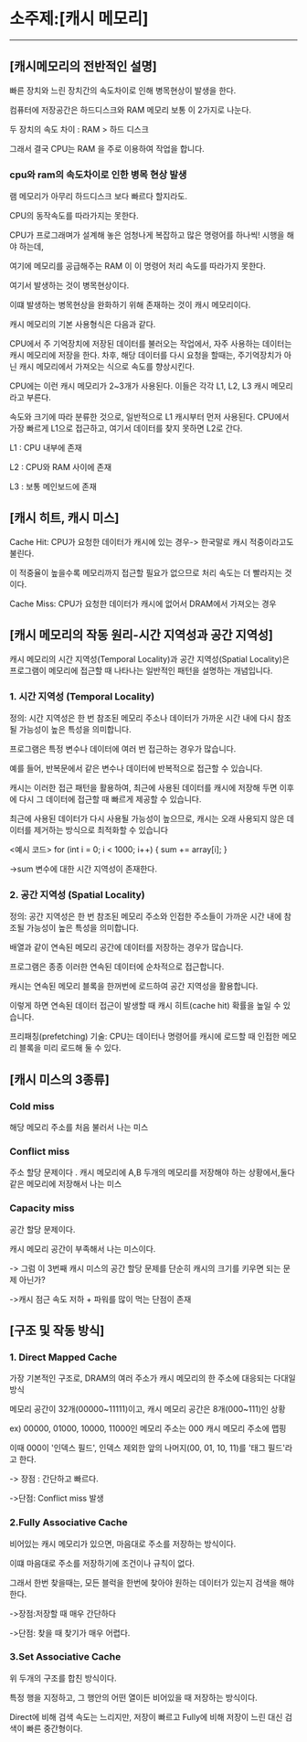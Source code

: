 <h1>소주제:[캐시 메모리]</h1>
<hr>

<h2>[캐시메모리의 전반적인 설명]</h2>

빠른 장치와 느린 장치간의 속도차이로 인해 병목현상이 발생을 한다.

컴퓨터에 저장공간은 하드디스크와 RAM 메모리 보통 이 2가지로 나눈다.

두 장치의 속도 차이 : RAM > 하드 디스크

그래서 결국 CPU는 RAM 을 주로 이용하여 작업을 합니다.

<h3>cpu와 ram의 속도차이로 인한 병목 현상 발생</h3>
램 메모리가 아무리 하드디스크 보다 빠르다 할지라도.

CPU의 동작속도를 따라가지는 못한다.

CPU가 프로그래며가 설계해 놓은 엄청나게 복잡하고 많은 명령어를 하나씩! 시행을 해야 하는데,

여기에 메모리를 공급해주는 RAM 이 이 명령어 처리 속도를 따라가지 못한다.

여기서 발생하는 것이 병목현상이다.

이떄 발생하는 병목현상을 완화하기 위해 존재하는 것이 캐시 메모리이다.

캐시 메모리의 기본 사용형식은 다음과 같다.

CPU에서 주 기억장치에 저장된 데이터를 불러오는 작업에서, 자주 사용하는 데이터는 캐시 메모리에 저장을 한다.
차후, 해당 데이터를 다시 요청을 할때는, 주기억장치가 아닌 캐시 메모리에서 가져오는 식으로 속도를 향상시킨다.

CPU에는 이런 캐시 메모리가 2~3개가 사용된다.
이들은 각각 L1, L2, L3 캐시 메모리라고 부른다.

속도와 크기에 따라 분류한 것으로, 일반적으로 L1 캐시부터 먼저 사용된다. 
CPU에서 가장 빠르게 L1으로 접근하고, 여기서 데이터를 찾지 못하면 L2로 간다.

L1 : CPU 내부에 존재

L2 : CPU와 RAM 사이에 존재

L3 : 보통 메인보드에 존재


<h2>[캐시 히트, 캐시 미스]</h2>

Cache Hit: CPU가 요청한 데이터가 캐시에 있는 경우-> 한국말로 캐시 적중이라고도 불린다.

 이 적중율이 높을수록 메모리까지 접근할 필요가 없으므로 처리 속도는 더 빨라지는 것이다.

Cache Miss: CPU가 요청한 데이터가 캐시에 없어서 DRAM에서 가져오는 경우

<h2>[캐시 메모리의 작동 원리-시간 지역성과 공간 지역성]</h2>

캐시 메모리의 시간 지역성(Temporal Locality)과 공간 지역성(Spatial Locality)은 프로그램이 메모리에 접근할 때 나타나는 일반적인 패턴을 설명하는 개념입니다.

<h3>1. 시간 지역성 (Temporal Locality)</h3>
정의: 시간 지역성은 한 번 참조된 메모리 주소나 데이터가 가까운 시간 내에 다시 참조될 가능성이 높은 특성을 의미합니다.

프로그램은 특정 변수나 데이터에 여러 번 접근하는 경우가 많습니다. 

예를 들어, 반복문에서 같은 변수나 데이터에 반복적으로 접근할 수 있습니다.

캐시는 이러한 접근 패턴을 활용하여, 최근에 사용된 데이터를 캐시에 저장해 두면 이후에 다시 그 데이터에 접근할 때 빠르게 제공할 수 있습니다.

최근에 사용된 데이터가 다시 사용될 가능성이 높으므로, 캐시는 오래 사용되지 않은 데이터를 제거하는 방식으로 최적화할 수 있습니다

<예시 코드>
for (int i = 0; i < 1000; i++) {
    sum += array[i];
}

->sum 변수에 대한 시간 지역성이 존재한다.

<h3>2. 공간 지역성 (Spatial Locality)</h3>
정의: 공간 지역성은 한 번 참조된 메모리 주소와 인접한 주소들이 가까운 시간 내에 참조될 가능성이 높은 특성을 의미합니다.

배열과 같이 연속된 메모리 공간에 데이터를 저장하는 경우가 많습니다. 

프로그램은 종종 이러한 연속된 데이터에 순차적으로 접근합니다.

캐시는 연속된 메모리 블록을 한꺼번에 로드하여 공간 지역성을 활용합니다. 

이렇게 하면 연속된 데이터 접근이 발생할 때 캐시 히트(cache hit) 확률을 높일 수 있습니다.

프리패칭(prefetching) 기술: CPU는 데이터나 명령어를 캐시에 로드할 때 인접한 메모리 블록을 미리 로드해 둘 수 있다.

<h2>[캐시 미스의 3종류]</h2>

<h3>Cold miss</h3>
해당 메모리 주소를 처음 불러서 나는 미스

<h3>Conflict miss</h3>
주소 할당 문제이다
.
캐시 메모리에 A,B 두개의 메모리를 저장해야 하는 상황에서,둘다 같은 메모리에 저장해서 나는 미스

<h3>Capacity miss</h3>
공간 할당 문제이다.

캐시 메모리 공간이 부족해서 나는 미스이다.

-> 그럼 이 3번째 캐시 미스의 공간 할당 문제를 단순히 캐시의 크기를 키우면 되는 문제 아닌가?

->캐시 점근 속도 저하 + 파워를 많이 먹는 단점이 존재


<h2>[구조 및 작동 방식]</h2>
<h3>1. Direct Mapped Cache</h3>

가장 기본적인 구조로, DRAM의 여러 주소가 캐시 메모리의 한 주소에 대응되는 다대일 방식

메모리 공간이 32개(00000~11111)이고, 캐시 메모리 공간은 8개(000~111)인 상황

ex) 00000, 01000, 10000, 11000인 메모리 주소는 000 캐시 메모리 주소에 맵핑

이때 000이 '인덱스 필드', 인덱스 제외한 앞의 나머지(00, 01, 10, 11)를 '태그 필드'라고 한다.


-> 장점 : 간단하고 빠르다.

->단점: Conflict miss 발생

<h3>2.Fully Associative Cache</h3>
비어있는 캐시 메모리가 있으면, 마음대로 주소를 저장하는 방식이다.

이떄 마음대로 주소를 저장하기에 조건이나 규칙이 없다.

그래서 한번 찾을때는, 모든 블럭을 한번에 찾아야 원하는 데이터가 있는지 검색을 해야 한다.

->장점:저장할 때 매우 간단하다

->단점: 찾을 때 찾기가 매우 어렵다. 

<h3>3.Set Associative Cache</h3>
위 두개의 구조를 합친 방식이다.

특정 행을 지정하고, 그 행안의 어떤 열이든 비어있을 때 저장하는 방식이다. 

Direct에 비해 검색 속도는 느리지만, 저장이 빠르고 Fully에 비해 저장이 느린 대신 검색이 빠른 중간형이다.



